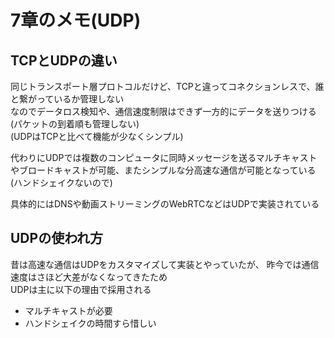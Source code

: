 # 7章のメモ(UDP)

## TCPとUDPの違い

同じトランスポート層プロトコルだけど、TCPと違ってコネクションレスで、誰と繋がっているか管理しない  
なのでデータロス検知や、通信速度制限はできず一方的にデータを送りつける(パケットの到着順も管理しない)  
(UDPはTCPと比べて機能が少なくシンプル)

代わりにUDPでは複数のコンピュータに同時メッセージを送るマルチキャストやブロードキャストが可能、またシンプルな分高速な通信が可能となっている(ハンドシェイクないので)

具体的にはDNSや動画ストリーミングのWebRTCなどはUDPで実装されている

## UDPの使われ方

昔は高速な通信はUDPをカスタマイズして実装とやっていたが、
昨今では通信速度はさほど大差がなくなってきたため  
UDPは主に以下の理由で採用される

* マルチキャストが必要
* ハンドシェイクの時間すら惜しい

